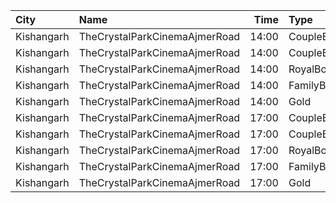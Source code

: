 | City       | Name                          |  Time | Type       | Price | Capacity | Booked |
| :--------- | :---------------------------- | ----: | :--------- | ----: | -------: | -----: |
| Kishangarh | TheCrystalParkCinemaAjmerRoad | 14:00 | CoupleBoxR |  270₹ |        6 |      6 |
| Kishangarh | TheCrystalParkCinemaAjmerRoad | 14:00 | CoupleBox  |  220₹ |        6 |      0 |
| Kishangarh | TheCrystalParkCinemaAjmerRoad | 14:00 | RoyalBox   |  320₹ |        5 |      5 |
| Kishangarh | TheCrystalParkCinemaAjmerRoad | 14:00 | FamilyBox  |  220₹ |       24 |     12 |
| Kishangarh | TheCrystalParkCinemaAjmerRoad | 14:00 | Gold       |  130₹ |      111 |      4 |
| Kishangarh | TheCrystalParkCinemaAjmerRoad | 17:00 | CoupleBoxR |  270₹ |        6 |      6 |
| Kishangarh | TheCrystalParkCinemaAjmerRoad | 17:00 | CoupleBox  |  220₹ |        6 |      0 |
| Kishangarh | TheCrystalParkCinemaAjmerRoad | 17:00 | RoyalBox   |  320₹ |        5 |      5 |
| Kishangarh | TheCrystalParkCinemaAjmerRoad | 17:00 | FamilyBox  |  220₹ |       24 |     12 |
| Kishangarh | TheCrystalParkCinemaAjmerRoad | 17:00 | Gold       |  130₹ |      111 |      4 |